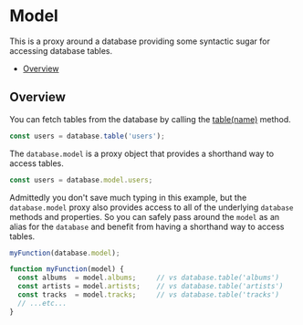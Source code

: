 # Model

This is a proxy around a database providing some syntactic
sugar for accessing database tables.

* [Overview](#overview)

## Overview

You can fetch tables from the database by calling the
[table(name)](manual/database.html#table-name-) method.

```js
const users = database.table('users');
```

The `database.model` is a proxy object that provides a
shorthand way to access tables.

```js
const users = database.model.users;
```

Admittedly you don't save much typing in this example, but
the `database.model` proxy also provides access to all of
the underlying `database` methods and properties.  So you can
safely pass around the `model` as an alias for the `database`
and benefit from having a shorthand way to access tables.

```js
myFunction(database.model);

function myFunction(model) {
  const albums  = model.albums;     // vs database.table('albums')
  const artists = model.artists;    // vs database.table('artists')
  const tracks  = model.tracks;     // vs database.table('tracks')
  // ...etc...
}
```

